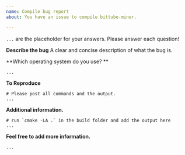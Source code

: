 ```yaml
---
name: Compile bug report
about: You have an issue to compile bittube-miner.

---
```


`...` are the placeholder for your answers. Please answer each question!


**Describe the bug**
A clear and concise description of what the bug is.

**Which operating system do you use? **

```
...
```

**To Reproduce**
```
# Please post all commands and the output.
...
```

**Additional information.**

```
# run `cmake -LA .` in the build folder and add the output here
...
```

**Feel free to add more information.**
```
...
```
